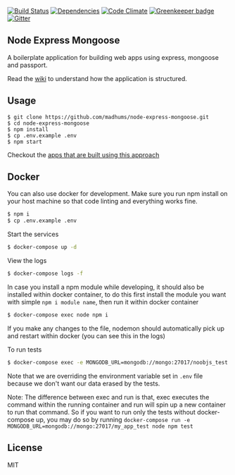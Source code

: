 [![Build Status](https://img.shields.io/travis/madhums/node-express-mongoose/master.svg?style=flat)](https://travis-ci.org/madhums/node-express-mongoose)
[![Dependencies](https://img.shields.io/david/madhums/node-express-mongoose.svg?style=flat)](https://david-dm.org/madhums/node-express-mongoose)
[![Code Climate](https://codeclimate.com/github/codeclimate/codeclimate/badges/gpa.svg)](https://codeclimate.com/github/madhums/node-express-mongoose)
[![Greenkeeper badge](https://badges.greenkeeper.io/madhums/node-express-mongoose.svg)](https://greenkeeper.io/)
[![Gitter](https://badges.gitter.im/Join%20Chat.svg)](https://gitter.im/madhums/node-express-mongoose?utm_source=badge&utm_medium=badge&utm_campaign=pr-badge)

## Node Express Mongoose

A boilerplate application for building web apps using express, mongoose and passport.

Read the [wiki](https://github.com/madhums/node-express-mongoose/wiki) to understand how the application is structured.

## Usage

    $ git clone https://github.com/madhums/node-express-mongoose.git
    $ cd node-express-mongoose
    $ npm install
    $ cp .env.example .env
    $ npm start

Checkout the [apps that are built using this approach](https://github.com/madhums/node-express-mongoose/wiki/Apps-built-using-this-approach)

## Docker

You can also use docker for development. Make sure you run npm install on your host machine so that code linting and everything works fine.

```sh
$ npm i
$ cp .env.example .env
```

Start the services

```sh
$ docker-compose up -d
```

View the logs

```sh
$ docker-compose logs -f
```

In case you install a npm module while developing, it should also be installed within docker container, to do this first install the module you want with simple `npm i module name`, then run it within docker container

```sh
$ docker-compose exec node npm i
```

If you make any changes to the file, nodemon should automatically pick up and restart within docker (you can see this in the logs)

To run tests

```sh
$ docker-compose exec -e MONGODB_URL=mongodb://mongo:27017/noobjs_test node npm test
```

Note that we are overriding the environment variable set in `.env` file because we don't want our data erased by the tests.

Note: The difference between exec and run is that, exec executes the command within the running container and run will spin up a new container to run that command. So if you want to run only the tests without docker-compose up, you may do so by running `docker-compose run -e MONGODB_URL=mongodb://mongo:27017/my_app_test node npm test`

## License

MIT
